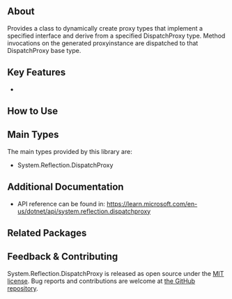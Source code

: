 ## About

<!-- A description of the package and where one can find more documentation -->

Provides a class to dynamically create proxy types that implement a specified interface and derive from a specified DispatchProxy type. Method invocations on the generated proxyinstance are dispatched to that DispatchProxy base type.

## Key Features

<!-- The key features of this package -->

*

## How to Use

<!-- A compelling example on how to use this package with code, as well as any specific guidelines for when to use the package -->


## Main Types

<!-- The main types provided in this library -->

The main types provided by this library are:

- System.Reflection.DispatchProxy

## Additional Documentation

- API reference can be found in: https://learn.microsoft.com/en-us/dotnet/api/system.reflection.dispatchproxy

## Related Packages

<!-- The related packages associated with this package -->


## Feedback & Contributing

<!-- How to provide feedback on this package and contribute to it -->

System.Reflection.DispatchProxy is released as open source under the [MIT license](https://licenses.nuget.org/MIT). Bug reports and contributions are welcome at [the GitHub repository](https://github.com/dotnet/runtime).